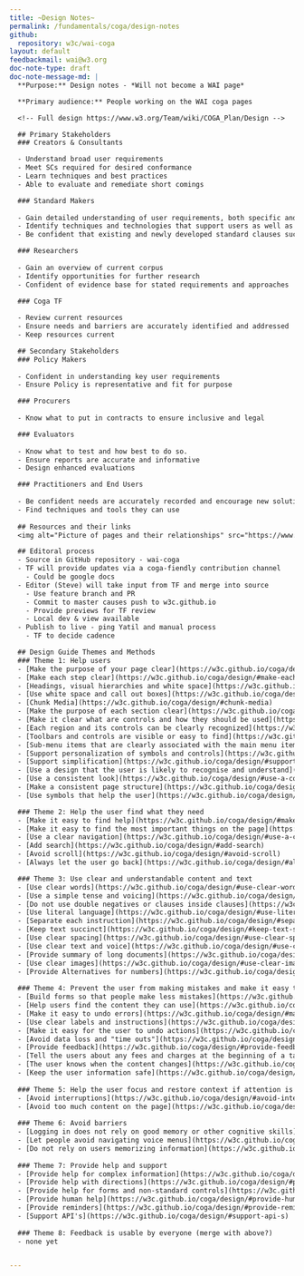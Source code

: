 ```yaml
---
title: ~Design Notes~
permalink: /fundamentals/coga/design-notes
github:
  repository: w3c/wai-coga
layout: default
feedbackmail: wai@w3.org
doc-note-type: draft
doc-note-message-md: |
  **Purpose:** Design notes - *Will not become a WAI page*

  **Primary audience:** People working on the WAI coga pages

  <!-- Full design https://www.w3.org/Team/wiki/COGA_Plan/Design -->

  ## Primary Stakeholders
  ### Creators & Consultants

  - Understand broad user requirements
  - Meet SCs required for desired conformance
  - Learn techniques and best practices
  - Able to evaluate and remediate short comings

  ### Standard Makers
  
  - Gain detailed understanding of user requirements, both specific and commonalities
  - Identify techniques and technologies that support users as well as gaps that need to be filled
  - Be confident that existing and newly developed standard clauses successfully meet coga user requirements 

  ### Researchers
  
  - Gain an overview of current corpus
  - Identify opportunities for further research
  - Confident of evidence base for stated requirements and approaches

  ### Coga TF
  
  - Review current resources
  - Ensure needs and barriers are accurately identified and addressed
  - Keep resources current 

  ## Secondary Stakeholders
  ### Policy Makers
  
  - Confident in understanding key user requirements
  - Ensure Policy is representative and fit for purpose

  ### Procurers
  
  - Know what to put in contracts to ensure inclusive and legal

  ### Evaluators
  
  - Know what to test and how best to do so.
  - Ensure reports are accurate and informative
  - Design enhanced evaluations

  ### Practitioners and End Users
  
  - Be confident needs are accurately recorded and encourage new solutions
  - Find techniques and tools they can use
 
  ## Resources and their links
  <img alt="Picture of pages and their relationships" src="https://www.w3.org/Team/wiki/images/5/5d/Coga.svg" />

  ## Editoral process
  - Source in GitHub repository - wai-coga
  - TF will provide updates via a coga-fiendly contribution channel
    - Could be google docs
  - Editor (Steve) will take input from TF and merge into source
    - Use feature branch and PR
    - Commit to master causes push to w3c.github.io
    - Provide previews for TF review
    - Local dev & view available
  - Publish to live - ping Yatil and manual process
    - TF to decide cadence

  ## Design Guide Themes and Methods
  ### Theme 1: Help users 	
  - [Make the purpose of your page clear](https://w3c.github.io/coga/design/#make-the-purpose-of-your-page-clear)
  - [Make each step clear](https://w3c.github.io/coga/design/#make-each-step-clear)
  - [Headings, visual hierarchies and white space](https://w3c.github.io/coga/design/#headings-visual-hierarchies-and-white-space)
  - [Use white space and call out boxes](https://w3c.github.io/coga/design/#use-white-space-and-call-out-boxes )
  - [Chunk Media](https://w3c.github.io/coga/design/#chunk-media)
  - [Make the purpose of each section clear](https://w3c.github.io/coga/design/#make-the-purpose-of-each-section-clear)
  - [Make it clear what are controls and how they should be used](https://w3c.github.io/coga/design/#make-it-clear-what-are-controls-and-how-they-should-be-used)
  - [Each region and its controls can be clearly recognized](https://w3c.github.io/coga/design/#each-region-and-its-controls-can-be-clearly-recognized)
  - [Toolbars and controls are visible or easy to find](https://w3c.github.io/coga/design/#toolbars-and-controls-are-visible-or-easy-to-find )
  - [Sub-menu items that are clearly associated with the main menu items under which they fall](https://w3c.github.io/coga/design/#sub-menu-items-that-are-clearly-associated-with-the-main-menu-items-under-which-they-fall)
  - [Support personalization of symbols and controls](https://w3c.github.io/coga/design/#support-personalization-of-symbols-and-controls)
  - [Support simplification](https://w3c.github.io/coga/design/#support-simplification)
  - [Use a design that the user is likely to recognise and understand](https://w3c.github.io/coga/design/#use-a-design-that-the-user-is-likely-to-recognise-and-understand)
  - [Use a consistent look](https://w3c.github.io/coga/design/#use-a-consistent-look)
  - [Make a consistent page structure](https://w3c.github.io/coga/design/#make-a-consistent-page-structure)
  - [Use symbols that help the user](https://w3c.github.io/coga/design/#technical-details-1)

  ### Theme 2: Help the user find what they need	
  - [Make it easy to find help](https://w3c.github.io/coga/design/#make-it-easy-to-find-help)
  - [Make it easy to find the most important things on the page](https://w3c.github.io/coga/design/#make-it-easy-to-find-the-most-important-things-on-the-page)
  - [Use a clear navigation](https://w3c.github.io/coga/design/#use-a-clear-navigation)
  - [Add search](https://w3c.github.io/coga/design/#add-search)
  - [Avoid scroll](https://w3c.github.io/coga/design/#avoid-scroll)
  - [Always let the user go back](https://w3c.github.io/coga/design/#always-let-the-user-go-back)

  ### Theme 3: Use clear and understandable content and text	
  - [Use clear words](https://w3c.github.io/coga/design/#use-clear-words)
  - [Use a simple tense and voicing](https://w3c.github.io/coga/design/#use-a-simple-tense-and-voicing)
  - [Do not use double negatives or clauses inside clauses](https://w3c.github.io/coga/design/#do-not-use-double-negatives-or-clauses-inside-clauses)
  - [Use literal language](https://w3c.github.io/coga/design/#use-literal-language)
  - [Separate each instruction](https://w3c.github.io/coga/design/#separate-each-instruction)
  - [Keep text succinct](https://w3c.github.io/coga/design/#keep-text-succinct)
  - [Use clear spacing](https://w3c.github.io/coga/design/#use-clear-spacing)
  - [Use clear text and voice](https://w3c.github.io/coga/design/#use-clear-text-and-voice)
  - [Provide summary of long documents](https://w3c.github.io/coga/design/#provide-summary-of-long-documents)
  - [Use clear images](https://w3c.github.io/coga/design/#use-clear-images)
  - [Provide Alternatives for numbers](https://w3c.github.io/coga/design/#provide-alternatives-for-numbers)
    
  ### Theme 4: Prevent the user from making mistakes and make it easy to correct mistakes when they do occur.	
  - [Build forms so that people make less mistakes](https://w3c.github.io/coga/design/#build-forms-so-that-people-make-less-mistakes)
  - [Help users find the content they can use](https://w3c.github.io/coga/design/#help-users-find-the-content-they-can-use)
  - [Make it easy to undo errors](https://w3c.github.io/coga/design/#make-it-easy-to-undo-errors)
  - [Use clear labels and instructions](https://w3c.github.io/coga/design/#use-clear-labels-and-instructions)
  - [Make it easy for the user to undo actions](https://w3c.github.io/coga/design/#make-it-easy-for-the-user-to-undo-actions)
  - [Avoid data loss and "time outs"](https://w3c.github.io/coga/design/#avoid-data-loss-and-time-outs)
  - [Provide feedback](https://w3c.github.io/coga/design/#provide-feedback)
  - [Tell the users about any fees and charges at the beginning of a task](https://w3c.github.io/coga/design/#tell-the-users-about-any-fees-and-charges-at-the-beginning-of-a-task)
  - [The user knows when the content changes](https://w3c.github.io/coga/design/#the-user-knows-when-the-content-changes)
  - [Keep the user information safe](https://w3c.github.io/coga/design/#keep-the-user-information-safe)
    
  ### Theme 5: Help the user focus and restore context if attention is lost.	
  - [Avoid interruptions](https://w3c.github.io/coga/design/#avoid-interruptions)
  - [Avoid too much content on the page](https://w3c.github.io/coga/design/#avoid-too-much-content-on-the-page)
    
  ### Theme 6: Avoid barriers	
  - [Logging in does not rely on good memory or other cognitive skills](https://w3c.github.io/coga/design/#logging-in-does-not-rely-on-good-memory-or-other-cognitive-skills)
  - [Let people avoid navigating voice menus](https://w3c.github.io/coga/design/#let-people-avoid-navigating-voice-menus)
  - [Do not rely on users memorizing information](https://w3c.github.io/coga/design/#do-not-rely-on-users-memorizing-information)
    
  ### Theme 7: Provide help and support	
  - [Provide help for complex information](https://w3c.github.io/coga/design/#provide-help-for-complex-information)
  - [Provide help with directions](https://w3c.github.io/coga/design/#provide-help-with-directions)
  - [Provide help for forms and non-standard controls](https://w3c.github.io/coga/design/#provide-help-for-forms-and-non-standard-controls)
  - [Provide human help](https://w3c.github.io/coga/design/#provide-human-help)
  - [Provide reminders](https://w3c.github.io/coga/design/#provide-reminders)
  - [Support API's](https://w3c.github.io/coga/design/#support-api-s)
    
  ### Theme 8: Feedback is usable by everyone (merge with above?)	
  - none yet


---
```


